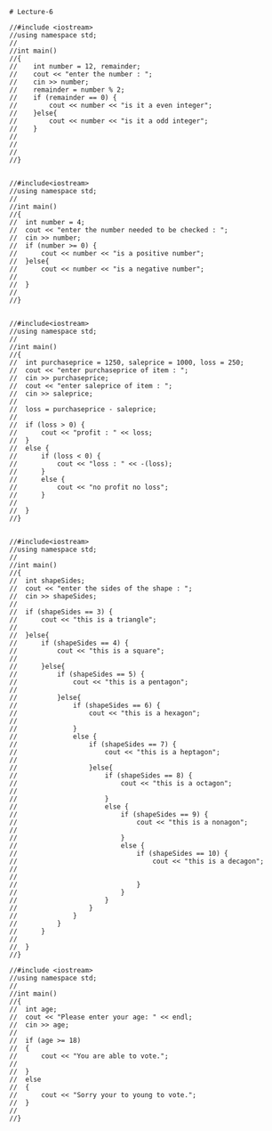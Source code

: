     # Lecture-6

    //#include <iostream>
    //using namespace std;
    //
    //int main()
    //{
    //    int number = 12, remainder;
    //    cout << "enter the number : ";
    //    cin >> number;
    //    remainder = number % 2;
    //    if (remainder == 0) {
    //        cout << number << "is it a even integer";
    //    }else{
    //        cout << number << "is it a odd integer";
    //    }
    //
    //
    //
    //}


    //#include<iostream>
    //using namespace std;
    //
    //int main()
    //{
    //	int number = 4;
    //	cout << "enter the number needed to be checked : ";
    //	cin >> number;
    //	if (number >= 0) {
    //		cout << number << "is a positive number";
    //	}else{
    //		cout << number << "is a negative number";
    //	
    //	}
    //
    //}


    //#include<iostream>
    //using namespace std;
    //
    //int main()
    //{
    //	int purchaseprice = 1250, saleprice = 1000, loss = 250;
    //	cout << "enter purchaseprice of item : ";
    //	cin >> purchaseprice;
    //	cout << "enter saleprice of item : ";
    //	cin >> saleprice;
    //
    //	loss = purchaseprice - saleprice;
    //
    //	if (loss > 0) {
    //		cout << "profit : " << loss;
    //	}
    //	else {
    //		if (loss < 0) {
    //			cout << "loss : " << -(loss);
    //		}
    //		else {
    //			cout << "no profit no loss";
    //		}
    //
    //	}
    //}


    //#include<iostream>
    //using namespace std;
    //
    //int main()
    //{
    //	int shapeSides;
    //	cout << "enter the sides of the shape : ";
    //	cin >> shapeSides;
    //
    //	if (shapeSides == 3) {
    //		cout << "this is a triangle";
    //
    //	}else{
    //		if (shapeSides == 4) {
    //			cout << "this is a square";
    //
    //		}else{
    //			if (shapeSides == 5) {
    //				cout << "this is a pentagon";
    //
    //			}else{
    //				if (shapeSides == 6) {
    //					cout << "this is a hexagon";
    //
    //				}
    //				else {
    //					if (shapeSides == 7) {
    //						cout << "this is a heptagon";
    //
    //					}else{
    //						if (shapeSides == 8) {
    //							cout << "this is a octagon";
    //
    //						}
    //						else {
    //							if (shapeSides == 9) {
    //								cout << "this is a nonagon";
    //
    //							}
    //							else {
    //								if (shapeSides == 10) {
    //									cout << "this is a decagon";
    //
    //
    //								}
    //							}
    //						}
    //					}
    //				}
    //			}
    //		}
    //
    //	}
    //}

    //#include <iostream>
    //using namespace std;
    //
    //int main()
    //{
    //	int age;
    //	cout << "Please enter your age: " << endl;
    //	cin >> age;
    //
    //	if (age >= 18)
    //	{
    //		cout << "You are able to vote.";
    //
    //	}
    //	else
    //	{
    //		cout << "Sorry your to young to vote.";
    //	}
    //
    //}
